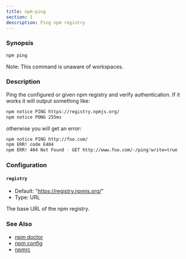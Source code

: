```yaml
---
title: npm-ping
section: 1
description: Ping npm registry
---
```


### Synopsis

```bash
npm ping
```

Note: This command is unaware of workspaces.

### Description

Ping the configured or given npm registry and verify authentication.
If it works it will output something like:

```bash
npm notice PING https://registry.npmjs.org/
npm notice PONG 255ms
```

otherwise you will get an error:

```bash
npm notice PING http://foo.com/
npm ERR! code E404
npm ERR! 404 Not Found - GET http://www.foo.com/-/ping?write=true
```

### Configuration

#### `registry`

- Default: "https://registry.npmjs.org/"
- Type: URL

The base URL of the npm registry.

### See Also

- [npm doctor](/commands/npm-doctor)
- [npm config](/commands/npm-config)
- [npmrc](/configuring-npm/npmrc)
